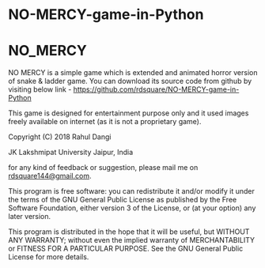 # NO-MERCY-game-in-Python
#	                      NO_MERCY

NO MERCY is a simple game which is extended and animated horror version of
snake & ladder game. You can download its source code from github by visiting
						below link -
https://github.com/rdsquare/NO-MERCY-game-in-Python

This game is designed for entertainment purpose only and it used images freely
available on internet (as it is not a proprietary game).

Copyright (C) 2018  Rahul Dangi

JK Lakshmipat University Jaipur, India

for any kind of feedback or suggestion, please mail me on rdsquare144@gmail.com.

This program is free software: you can redistribute it and/or modify
it under the terms of the GNU General Public License as published by
the Free Software Foundation, either version 3 of the License, or
(at your option) any later version.

This program is distributed in the hope that it will be useful,
but WITHOUT ANY WARRANTY; without even the implied warranty of
MERCHANTABILITY or FITNESS FOR A PARTICULAR PURPOSE.  See the
GNU General Public License for more details.
